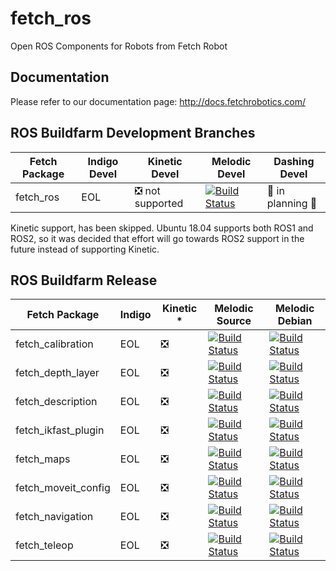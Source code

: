 # fetch_ros

Open ROS Components for Robots from Fetch Robot

## Documentation

Please refer to our documentation page: http://docs.fetchrobotics.com/

## ROS Buildfarm Development Branches

Fetch Package | Indigo Devel | Kinetic Devel | Melodic Devel | Dashing Devel
------------- | ------------ | ------------- | ------------- | -------------
fetch_ros |  EOL | :negative_squared_cross_mark: not supported | [![Build Status](http://build.ros.org/buildStatus/icon?job=Mdev__fetch_ros__ubuntu_bionic_amd64)](http://build.ros.org/job/Mdev__fetch_ros__ubuntu_bionic_amd64/) | :construction: in planning :construction:

Kinetic support, has been skipped. Ubuntu 18.04 supports both ROS1 and ROS2, so it was decided that effort will go towards ROS2 support in the future instead of supporting Kinetic.

## ROS Buildfarm Release

Fetch Package | Indigo | Kinetic * | Melodic Source | Melodic Debian
------------- | ------ | --------- | -------------- | --------------
fetch_calibration | EOL | :negative_squared_cross_mark: | [![Build Status](http://build.ros.org/buildStatus/icon?job=Msrc_uB__fetch_calibration__ubuntu_bionic__source)](http://build.ros.org/job/Msrc_uB__fetch_calibration__ubuntu_bionic__source/) | [![Build Status](http://build.ros.org/buildStatus/icon?job=Mbin_uB64__fetch_calibration__ubuntu_bionic_amd64__binary)](http://build.ros.org/job/Mbin_uB64__fetch_calibration__ubuntu_bionic_amd64__binary/)| 
fetch_depth_layer | EOL | :negative_squared_cross_mark: | [![Build Status](http://build.ros.org/buildStatus/icon?job=Msrc_uB__fetch_depth_layer__ubuntu_bionic__source)](http://build.ros.org/job/Msrc_uB__fetch_depth_layer__ubuntu_bionic__source/) | [![Build Status](http://build.ros.org/buildStatus/icon?job=Mbin_uB64__fetch_depth_layer__ubuntu_bionic_amd64__binary)](http://build.ros.org/job/Mbin_uB64__fetch_depth_layer__ubuntu_bionic_amd64__binary/) |
fetch_description | EOL | :negative_squared_cross_mark: | [![Build Status](http://build.ros.org/buildStatus/icon?job=Msrc_uB__fetch_description__ubuntu_bionic__source)](http://build.ros.org/job/Msrc_uB__fetch_description__ubuntu_bionic__source/) | [![Build Status](http://build.ros.org/buildStatus/icon?job=Mbin_uB64__fetch_description__ubuntu_bionic_amd64__binary)](http://build.ros.org/job/Mbin_uB64__fetch_description__ubuntu_bionic_amd64__binary/) |
fetch_ikfast_plugin | EOL | :negative_squared_cross_mark: | [![Build Status](http://build.ros.org/buildStatus/icon?job=Msrc_uB__fetch_ikfast_plugin__ubuntu_bionic__source)](http://build.ros.org/job/Msrc_uB__fetch_ikfast_plugin__ubuntu_bionic__source/) | [![Build Status](http://build.ros.org/buildStatus/icon?job=Mbin_uB64__fetch_ikfast_plugin__ubuntu_bionic_amd64__binary)](http://build.ros.org/job/Mbin_uB64__fetch_ikfast_plugin__ubuntu_bionic_amd64__binary/) |
fetch_maps | EOL | :negative_squared_cross_mark: | [![Build Status](http://build.ros.org/buildStatus/icon?job=Msrc_uB__fetch_maps__ubuntu_bionic__source)](http://build.ros.org/job/Msrc_uB__fetch_maps__ubuntu_bionic__source/) | [![Build Status](http://build.ros.org/buildStatus/icon?job=Mbin_uB64__fetch_maps__ubuntu_bionic_amd64__binary)](http://build.ros.org/job/Mbin_uB64__fetch_maps__ubuntu_bionic_amd64__binary/) | :negative_squared_cross_mark: | 
fetch_moveit_config | EOL | :negative_squared_cross_mark: | [![Build Status](http://build.ros.org/buildStatus/icon?job=Msrc_uB__fetch_moveit_config__ubuntu_bionic__source)](http://build.ros.org/job/Msrc_uB__fetch_moveit_config__ubuntu_bionic__source/) | [![Build Status](http://build.ros.org/buildStatus/icon?job=Mbin_uB64__fetch_moveit_config__ubuntu_bionic_amd64__binary)](http://build.ros.org/job/Mbin_uB64__fetch_moveit_config__ubuntu_bionic_amd64__binary/) | 
fetch_navigation | EOL | :negative_squared_cross_mark: | [![Build Status](http://build.ros.org/buildStatus/icon?job=Msrc_uB__fetch_navigation__ubuntu_bionic__source)](http://build.ros.org/job/Msrc_uB__fetch_navigation__ubuntu_bionic__source/) | [![Build Status](http://build.ros.org/buildStatus/icon?job=Mbin_uB64__fetch_navigation__ubuntu_bionic_amd64__binary)](http://build.ros.org/job/Mbin_uB64__fetch_navigation__ubuntu_bionic_amd64__binary/) |
fetch_teleop | EOL | :negative_squared_cross_mark: | [![Build Status](http://build.ros.org/buildStatus/icon?job=Msrc_uB__fetch_teleop__ubuntu_bionic__source)](http://build.ros.org/job/Msrc_uB__fetch_teleop__ubuntu_bionic__source/) | [![Build Status](http://build.ros.org/buildStatus/icon?job=Mbin_uB64__fetch_teleop__ubuntu_bionic_amd64__binary)](http://build.ros.org/job/Mbin_uB64__fetch_teleop__ubuntu_bionic_amd64__binary/) |
